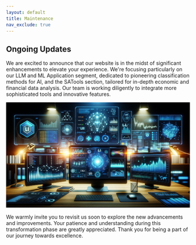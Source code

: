 ```yaml
---
layout: default
title: Maintenance
nav_exclude: true
---
```


## Ongoing Updates

We are excited to announce that our website is in the midst of significant enhancements to elevate your experience. We're focusing particularly on our LLM and ML Application segment, dedicated to pioneering classification methods for AI, and the SATools section, tailored for in-depth economic and financial data analysis. Our team is working diligently to integrate more sophisticated tools and innovative features.

![Enhancements in Progress](/images/DALL.png)

We warmly invite you to revisit us soon to explore the new advancements and improvements. Your patience and understanding during this transformation phase are greatly appreciated. Thank you for being a part of our journey towards excellence.

